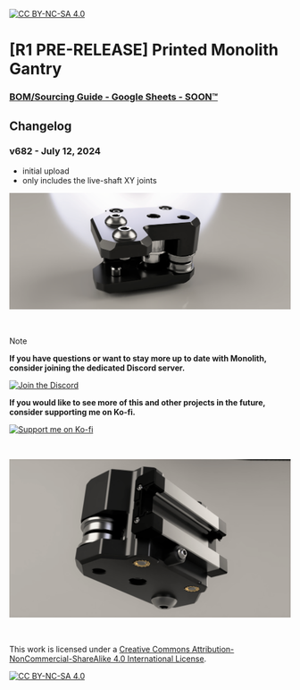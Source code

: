 [![CC BY-NC-SA 4.0][cc-by-nc-sa-shield]][cc-by-nc-sa]

# [R1 PRE-RELEASE] Printed Monolith Gantry

### [BOM/Sourcing Guide - Google Sheets - SOON™ ](https://docs.google.com/spreadsheets/d/1RIai7CNpbDsj-eTeLl5jht6svjdHanomWHTbR4IC2LE/edit?usp=sharing)

## Changelog

### v682 - July 12, 2024
- initial upload
- only includes the live-shaft XY joints

![1](Images/R1_XY_1.png)

<br/>

> [!NOTE]
> **If you have questions or want to stay more up to date with Monolith, consider joining the dedicated Discord server.**
>
> [![Join the Discord](https://discord.com/api/guilds/1227971059764953230/widget.png?style=banner3)](https://discord.gg/JanBKxAzDz)
>
> **If you would like to see more of this and other projects in the future, consider supporting me on Ko-fi.**
>
> [![Support me on Ko-fi](https://github.com/CloakedWayne/Monolith_Gantry_V2-VT/blob/main/Images/kofi_short_button_white.png)](https://ko-fi.com/cloakedwayne)

<br/>

![2](Images/R1_XY_2.png)

<br/>

This work is licensed under a
[Creative Commons Attribution-NonCommercial-ShareAlike 4.0 International License][cc-by-nc-sa].

[![CC BY-NC-SA 4.0][cc-by-nc-sa-image]][cc-by-nc-sa]

[cc-by-nc-sa]: http://creativecommons.org/licenses/by-nc-sa/4.0/
[cc-by-nc-sa-image]: https://licensebuttons.net/l/by-nc-sa/4.0/88x31.png
[cc-by-nc-sa-shield]: https://img.shields.io/badge/License-CC%20BY--NC--SA%204.0-lightgrey.svg
